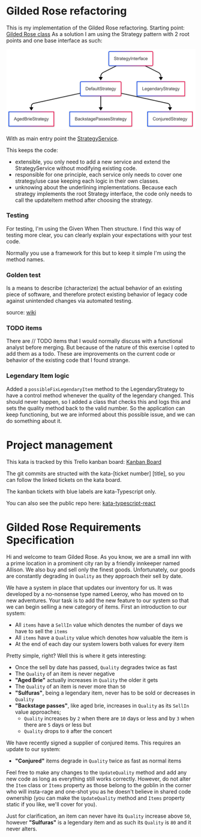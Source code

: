 # Gilded Rose refactoring
This is my implementation of the Gilded Rose refactoring.
Starting point: [Gilded Rose class](src/main/java/com/gildedrose/GildedRose.java)
As a solution I am using the Strategy pattern with 2 root points and one base interface as such:

![overview strategies Gilded Rose](img/overview-kata.png "overview of all strategies used in the kata")

With as main entry point the [StrategyService](src/main/java/com/gildedrose/strategy/StrategyService.java).

This keeps the code:
- extensible, you only need to add a new service and extend the StrategyService without modifying existing code.
- responsible for one principle, each service only needs to cover one strategy/use case keeping each logic in their own classes.
- unknowing about the underlining implementations. Because each strategy implements the root Strategy interface, the code only needs to call the updateItem method after choosing the strategy.

### Testing
For testing, I'm using the Given When Then structure.
I find this way of testing more clear, you can clearly explain your expectations with your test code.

Normally you use a framework for this but to keep it simple I'm using the method names.

### Golden test
Is a means to describe (characterize) the actual behavior of an existing piece of software, and therefore protect existing behavior of legacy code against unintended changes via automated testing.

source: [wiki](https://en.wikipedia.org/wiki/Characterization_test)

### TODO items
There are // TODO items that I would normally discuss with a functional analyst before merging.
But because of the nature of this exercise I opted to add them as a todo.
These are improvements on the current code or behavior of the existing code that I found strange.

### Legendary Item logic

Added a ```possibleFixLegendaryItem``` method to the LegendaryStrategy to have a control method whenever the quality of the legendary changed.
This should never happen, so I added a class that checks this and logs this and sets the quality method back to the valid number.
So the application can keep functioning, but we are informed about this possible issue, and we can do something about it.

# Project management

This kata is tracked by this Trello kanban board: [Kanban Board](https://trello.com/invite/b/67fa2835db3fb7b5dd911c0c/ATTIf20112eaff94162ff3b51cfde195edde80434B52/kata)

The git commits are structed with the kata-[ticket number] [title], so you can follow the linked tickets on the kata board.

The kanban tickets with blue labels are kata-Typescript only.

You can also see the public repo here: [kata-typescript-react](https://github.com/BramDeCneudt/kata-typescript-react)

# Gilded Rose Requirements Specification

Hi and welcome to team Gilded Rose. As you know, we are a small inn with a prime location in a
prominent city ran by a friendly innkeeper named Allison. We also buy and sell only the finest goods.
Unfortunately, our goods are constantly degrading in `Quality` as they approach their sell by date.

We have a system in place that updates our inventory for us. It was developed by a no-nonsense type named
Leeroy, who has moved on to new adventures. Your task is to add the new feature to our system so that
we can begin selling a new category of items. First an introduction to our system:

- All `items` have a `SellIn` value which denotes the number of days we have to sell the `items`
- All `items` have a `Quality` value which denotes how valuable the item is
- At the end of each day our system lowers both values for every item

Pretty simple, right? Well this is where it gets interesting:

- Once the sell by date has passed, `Quality` degrades twice as fast
- The `Quality` of an item is never negative
- __"Aged Brie"__ actually increases in `Quality` the older it gets
- The `Quality` of an item is never more than `50`
- __"Sulfuras"__, being a legendary item, never has to be sold or decreases in `Quality`
- __"Backstage passes"__, like aged brie, increases in `Quality` as its `SellIn` value approaches;
    - `Quality` increases by `2` when there are `10` days or less and by `3` when there are `5` days or less but
    - `Quality` drops to `0` after the concert

We have recently signed a supplier of conjured items. This requires an update to our system:

- __"Conjured"__ items degrade in `Quality` twice as fast as normal items

Feel free to make any changes to the `UpdateQuality` method and add any new code as long as everything
still works correctly. However, do not alter the `Item` class or `Items` property as those belong to the
goblin in the corner who will insta-rage and one-shot you as he doesn't believe in shared code
ownership (you can make the `UpdateQuality` method and `Items` property static if you like, we'll cover
for you).

Just for clarification, an item can never have its `Quality` increase above `50`, however __"Sulfuras"__ is a
legendary item and as such its `Quality` is `80` and it never alters.

